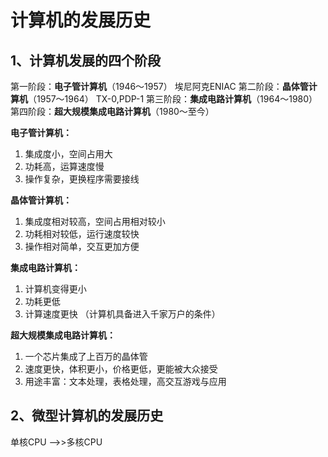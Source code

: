 # 计算机的发展历史
## 1、计算机发展的四个阶段
第一阶段：**电子管计算机**（1946～1957） 埃尼阿克ENIAC
第二阶段：**晶体管计算机**（1957～1964） TX-0,PDP-1
第三阶段：**集成电路计算机**（1964～1980）
第四阶段：**超大规模集成电路计算机**（1980～至今）

**电子管计算机：**

1. 集成度小，空间占用大
2. 功耗高，运算速度慢
3. 操作复杂，更换程序需要接线

**晶体管计算机：**

1. 集成度相对较高，空间占用相对较小
2. 功耗相对较低，运行速度较快
3. 操作相对简单，交互更加方便

**集成电路计算机：**

1. 计算机变得更小
2. 功耗更低
3. 计算速度更快
（计算机具备进入千家万户的条件）

**超大规模集成电路计算机：**

1. 一个芯片集成了上百万的晶体管
2. 速度更快，体积更小，价格更低，更能被大众接受
3. 用途丰富：文本处理，表格处理，高交互游戏与应用

## 2、微型计算机的发展历史
单核CPU  —>>多核CPU